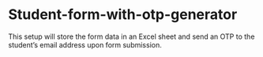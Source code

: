 # Student-form-with-otp-generator
This setup will store the form data in an Excel sheet and send an OTP to the student’s email address upon form submission.
